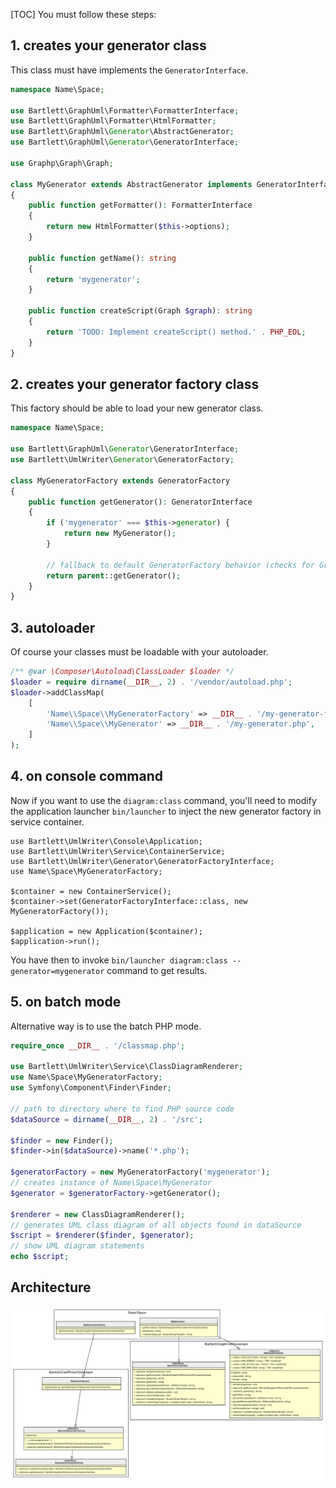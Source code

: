 [TOC]
You must follow these steps:

## **1.** creates your generator class

This class must have implements the `GeneratorInterface`.

```php
namespace Name\Space;

use Bartlett\GraphUml\Formatter\FormatterInterface;
use Bartlett\GraphUml\Formatter\HtmlFormatter;
use Bartlett\GraphUml\Generator\AbstractGenerator;
use Bartlett\GraphUml\Generator\GeneratorInterface;

use Graphp\Graph\Graph;

class MyGenerator extends AbstractGenerator implements GeneratorInterface
{
    public function getFormatter(): FormatterInterface
    {
        return new HtmlFormatter($this->options);
    }

    public function getName(): string
    {
        return 'mygenerator';
    }

    public function createScript(Graph $graph): string
    {
        return 'TODO: Implement createScript() method.' . PHP_EOL;
    }
}
```

## **2.** creates your generator factory class

This factory should be able to load your new generator class.

```php
namespace Name\Space;

use Bartlett\GraphUml\Generator\GeneratorInterface;
use Bartlett\UmlWriter\Generator\GeneratorFactory;

class MyGeneratorFactory extends GeneratorFactory
{
    public function getGenerator(): GeneratorInterface
    {
        if ('mygenerator' === $this->generator) {
            return new MyGenerator();
        }

        // fallback to default GeneratorFactory behavior (checks for GraphViz or PlantUML)
        return parent::getGenerator();
    }
}
```

## **3.** autoloader

Of course your classes must be loadable with your autoloader.

```php
/** @var \Composer\Autoload\ClassLoader $loader */
$loader = require dirname(__DIR__, 2) . '/vendor/autoload.php';
$loader->addClassMap(
    [
        'Name\\Space\\MyGeneratorFactory' => __DIR__ . '/my-generator-factory.php',
        'Name\\Space\\MyGenerator' => __DIR__ . '/my-generator.php',
    ]
);
```

## **4.** on console command

Now if you want to use the `diagram:class` command, you'll need to modify the application launcher `bin/launcher`
to inject the new generator factory in service container.

```
use Bartlett\UmlWriter\Console\Application;
use Bartlett\UmlWriter\Service\ContainerService;
use Bartlett\UmlWriter\Generator\GeneratorFactoryInterface;
use Name\Space\MyGeneratorFactory;

$container = new ContainerService();
$container->set(GeneratorFactoryInterface::class, new MyGeneratorFactory());

$application = new Application($container);
$application->run();
```

You have then to invoke `bin/launcher diagram:class --generator=mygenerator` command to get results.

## **5.** on batch mode

Alternative way is to use the batch PHP mode.

```php
require_once __DIR__ . '/classmap.php';

use Bartlett\UmlWriter\Service\ClassDiagramRenderer;
use Name\Space\MyGeneratorFactory;
use Symfony\Component\Finder\Finder;

// path to directory where to find PHP source code
$dataSource = dirname(__DIR__, 2) . '/src';

$finder = new Finder();
$finder->in($dataSource)->name('*.php');

$generatorFactory = new MyGeneratorFactory('mygenerator');
// creates instance of Name\Space\MyGenerator
$generator = $generatorFactory->getGenerator();

$renderer = new ClassDiagramRenderer();
// generates UML class diagram of all objects found in dataSource
$script = $renderer($finder, $generator);
// show UML diagram statements
echo $script;
```

## Architecture

![Generator](./umlwriter_generator.svg)
